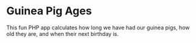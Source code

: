 # Guinea Pig Ages

This fun PHP app calculates how long we have had our guinea pigs, how old they are, and when their next birthday is.
